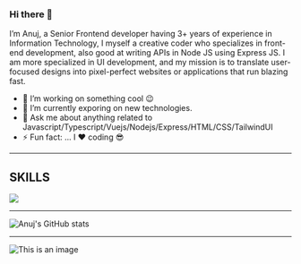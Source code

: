 ### Hi there 👋
I’m Anuj, a Senior Frontend developer having 3+ years of experience in Information Technology, I myself a creative coder who specializes in front-end development, also good at writing APIs in Node JS using Express JS. I am more specialized in UI development, and my mission is to translate user-focused designs into pixel-perfect websites or applications that run blazing fast.

- 🔭 I’m working on something cool :wink:	
- 🌱 I’m currently exporing on new technologies.
- 💬 Ask me about anything related to Javascript/Typescript/Vuejs/Nodejs/Express/HTML/CSS/TailwindUI
- ⚡ Fun fact: ... I :heart:	coding :sunglasses:	  

-----

## SKILLS 
<p align="left">
  <a href="https://skillicons.dev">
    <img src="https://skillicons.dev/icons?i=vue,nuxtjs,tailwind,ts,javascript,nodejs,express,vite,webpack,html,css,bootstrap,electron,mysql,postgresql,sqlite,git,github,gitlab" />
  </a>
</p>

-----
![Anuj's GitHub stats](https://github-readme-stats.vercel.app/api?username=anujjhawar28&count_private=true&show_icons=true&hide=stars,contribs)


-----

![This is an image](https://cr-skills-chart-widget.azurewebsites.net/api/api?username=anujjhawar28)


